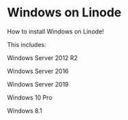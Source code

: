 # Windows on Linode
How to install Windows on Linode!

This includes:

Windows Server 2012 R2

Windows Server 2016

Windows Server 2019

Windows 10 Pro

Windows 8.1
